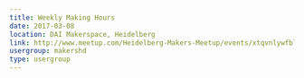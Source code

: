 ```yaml
---
title: Weekly Making Hours
date: 2017-03-08
location: DAI Makerspace, Heidelberg
link: http://www.meetup.com/Heidelberg-Makers-Meetup/events/xtqvnlywfblb/
usergroup: makershd
type: usergroup
---
```


